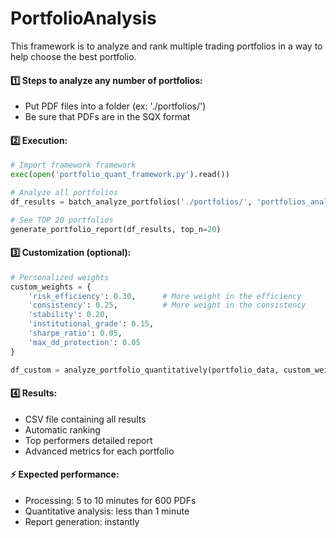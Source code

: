 # PortfolioAnalysis

This framework is to analyze and rank multiple trading portfolios in a way to help choose the best portfolio.


#### :one: Steps to analyze any number of portfolios:
- Put PDF files into a folder (ex: './portfolios/')
- Be sure that PDFs are in the SQX format 


#### :two: Execution:
   ```python
   # Import framework framework
   exec(open('portfolio_quant_framework.py').read())
   
   # Analyze all portfolios
   df_results = batch_analyze_portfolios('./portfolios/', 'portfolios_analysis.csv')
   
   # See TOP 20 portfolios
   generate_portfolio_report(df_results, top_n=20)
   ```


#### :three: Customization (optional):
   ```python
   # Personalized weights
   custom_weights = {
       'risk_efficiency': 0.30,      # More weight in the efficiency
       'consistency': 0.25,          # More weight in the consistency  
       'stability': 0.20,
       'institutional_grade': 0.15,
       'sharpe_ratio': 0.05,
       'max_dd_protection': 0.05
   }
   
   df_custom = analyze_portfolio_quantitatively(portfolio_data, custom_weights)
   ```


#### :four: Results:
- CSV file containing all results
- Automatic ranking
- Top performers detailed report
- Advanced metrics for each portfolio


#### :zap: Expected performance:
- Processing: 5 to 10 minutes for 600 PDFs
- Quantitative analysis: less than 1 minute
- Report generation: instantly
